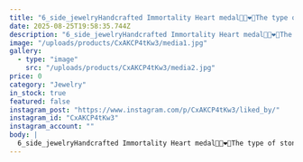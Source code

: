 ```yaml
---
title: "6_side_jewelryHandcrafted Immortality Heart medal🩶💙❤📍The type of stone: topaz & rose quartz 📍The type of stone cutting: ‌brilliant & marquise 📍Setting type: bezel & prong نام خالق اثر:استاد فرهيخته و توانا بانو راضیه جلیلی، که تونستند اولین مدال المپیک جهانی ساخت طلا و جواهر رو برای میهن عزیزمون ایران کسب کنند و افتخار افرینی کنند.👌🏅____________________________#میکروستینگ #مخراجکاری_مدرن #مخراجکاری_طلا #گوهرنشانی #گوهرنشانی_مدرن #اموزش_مخراجکاری_مدرن #اموزش_قلمزنی #اموزش_پرورش #تنظیم #چنگی #کاسه ای #کار_دست  #دست‌ساز #المپیک #راضیه_جلیلی👌 #جواهری_انلاین #جواهری_انلاین_روجا @raziyehjalili_official 👩‍🎓102wSee translation"
date: 2025-08-25T19:58:35.744Z
description: "6_side_jewelryHandcrafted Immortality Heart medal🩶💙❤📍The type of stone: topaz & rose quartz 📍The type of stone cutting: ‌brilliant & marquise 📍Setting type: bezel & prong نام خالق اثر:استاد فرهيخته و توانا بانو راضیه جلیلی، که تونستند اولین مدال المپیک جهانی ساخت طلا و جواهر رو برای میهن عزیزمون ایران کسب کنند و افتخار افرینی کنند.👌🏅____________________________#میکروستینگ #مخراجکاری_مدرن #مخراجکاری_طلا #گوهرنشانی #گوهرنشانی_مدرن #اموزش_مخراجکاری_مدرن #اموزش_قلمزنی #اموزش_پرورش #تنظیم #چنگی #کاسه ای #کار_دست  #دست‌ساز #المپیک #راضیه_جلیلی👌 #جواهری_انلاین #جواهری_انلاین_روجا @raziyehjalili_official 👩‍🎓102wSee translation"
image: "/uploads/products/CxAKCP4tKw3/media1.jpg"
gallery:
  - type: "image"
    src: "/uploads/products/CxAKCP4tKw3/media2.jpg"
price: 0
category: "Jewelry"
in_stock: true
featured: false
instagram_post: "https://www.instagram.com/p/CxAKCP4tKw3/liked_by/"
instagram_id: "CxAKCP4tKw3"
instagram_account: ""
body: |
  6_side_jewelryHandcrafted Immortality Heart medal🩶💙❤📍The type of stone: topaz & rose quartz 📍The type of stone cutting: ‌brilliant & marquise 📍Setting type: bezel & prong نام خالق اثر:استاد فرهيخته و توانا بانو راضیه جلیلی، که تونستند اولین مدال المپیک جهانی ساخت طلا و جواهر رو برای میهن عزیزمون ایران کسب کنند و افتخار افرینی کنند.👌🏅____________________________#میکروستینگ #مخراجکاری_مدرن #مخراجکاری_طلا #گوهرنشانی #گوهرنشانی_مدرن #اموزش_مخراجکاری_مدرن #اموزش_قلمزنی #اموزش_پرورش #تنظیم #چنگی #کاسه ای #کار_دست  #دست‌ساز #المپیک #راضیه_جلیلی👌 #جواهری_انلاین #جواهری_انلاین_روجا @raziyehjalili_official 👩‍🎓102wSee translation
---
```

